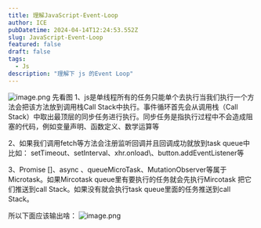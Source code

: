 ```yaml
---
title: 理解JavaScript-Event-Loop
author: ICE
pubDatetime: 2024-04-14T12:24:53.552Z
slug: JavaScript-Event-Loop
featured: false
draft: false
tags:
  - Js
description: "理解下 js 的Event Loop"
---
```


![image.png](https://staticfile.1024online.top/blog-image/2024/04/78cf6e5894ec8362be174e03088339ac.png)
先看图
1、js是单线程所有的任务只能单个去执行当我们执行一个方法会把该方法放到调用栈Call Stack中执行。事件循环首先会从调用栈（Call Stack）中取出最顶层的同步任务进行执行。同步任务是指执行过程中不会造成阻塞的代码，例如变量声明、函数定义、数学运算等

2、如果我们调用fetch等方法会注册监听回调并且回调成功就放到task queue中比如：
setTimeout、setInterval、xhr.onload\、button.addEventListener等

3、Promise []、async 、queueMicroTask、MutationObserver等属于Microtask。如果Mircotask queue里有要执行的任务就会先执行Mircotask 把它们推送到call Stack。如果没有就会执行task queue里面的任务推送到call Stack。

所以下面应该输出啥：
![image.png](https://staticfile.1024online.top/blog-image/2024/04/468e1c58e138e8d67dc5b39f79370012.png)
